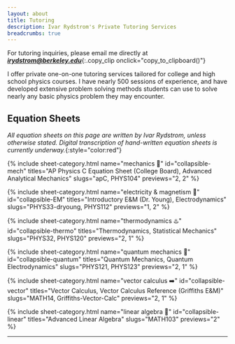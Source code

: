 ```yaml
---
layout: about
title: Tutoring 
description: Ivar Rydstrom's Private Tutoring Services
breadcrumbs: true
---
```

<script>
    function copy_to_clipboard() {
        navigator.clipboard.writeText('irydstrom@berkeley.edu');
        var tooltip = document.querySelector(".copy_tooltip");
        tooltip.innerHTML = "Copied ✓";
    }
</script>
For tutoring inquiries, please email me directly at ***irydstrom@berkeley.edu***{:.copy_clip onclick="copy_to_clipboard()"}

<script>
    var copy_clip = document.querySelector(".copy_clip");
    var tooltip = document.createElement("span");
    tooltip.innerHTML = "Copy Text";
    tooltip.setAttribute("class","copy_tooltip");
    copy_clip.appendChild(tooltip);
    copy_clip.addEventListener("mouseout",function() {
        document.querySelector(".copy_tooltip").innerHTML = "Copy Text";        
    })
</script>

I offer private one-on-one tutoring services tailored for college and high school physics courses. I have nearly 500 sessions of experience, and have developed extensive problem solving methods students can use to solve nearly any basic physics problem they may encounter.

## Equation Sheets

*All equation sheets on this page are written by Ivar Rydstrom, unless otherwise stated.* *Digital transcription of hand-written equation sheets is currently underway.*{:style="color:red"}

{% include sheet-category.html name="mechanics 🔨" id="collapsible-mech" titles="AP Physics C Equation Sheet (College Board), Advanced Analytical Mechanics" slugs="apC, PHYS104" previews="2, 2" %}

{% include sheet-category.html name="electricity & magnetism 🔌" id="collapsible-EM" titles="Introductory E&M (Dr. Young), Electrodynamics" slugs="PHYS33-dryoung, PHYS112" previews="1, 2" %}

{% include sheet-category.html name="thermodynamics ♨️" id="collapsible-thermo" titles="Thermodynamics, Statistical Mechanics" slugs="PHYS32, PHYS120" previews="2, 1" %}

{% include sheet-category.html name="quantum mechanics 💎" id="collapsible-quantum" titles="Quantum Mechanics, Quantum Electrodynamics" slugs="PHYS121, PHYS123" previews="2, 1" %}

{% include sheet-category.html name="vector calculus ➡️" id="collapsible-vector" titles="Vector Calculus, Vector Calculus Reference (Griffiths E&M)" slugs="MATH14, Griffiths-Vector-Calc" previews="2, 1" %}

{% include sheet-category.html name="linear algebra 🔢" id="collapsible-linear" titles="Advanced Linear Algebra" slugs="MATH103" previews="2" %}

---

<br>

<!--author-->
